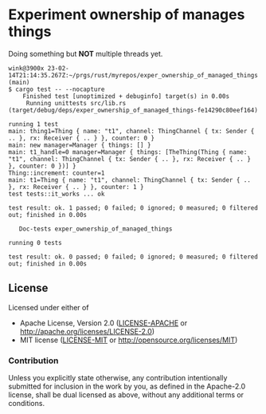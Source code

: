 # Experiment ownership of manages things

Doing something but **NOT** multiple threads yet.

```
wink@3900x 23-02-14T21:14:35.267Z:~/prgs/rust/myrepos/exper_ownership_of_managed_things (main)
$ cargo test -- --nocapture
    Finished test [unoptimized + debuginfo] target(s) in 0.00s
     Running unittests src/lib.rs (target/debug/deps/exper_ownership_of_managed_things-fe14290c80eef164)

running 1 test
main: thing1=Thing { name: "t1", channel: ThingChannel { tx: Sender { .. }, rx: Receiver { .. } }, counter: 0 }
main: new manager=Manager { things: [] }
main: t1_handle=0 manager=Manager { things: [TheThing(Thing { name: "t1", channel: ThingChannel { tx: Sender { .. }, rx: Receiver { .. } }, counter: 0 })] }
Thing::increment: counter=1
main: t1=Thing { name: "t1", channel: ThingChannel { tx: Sender { .. }, rx: Receiver { .. } }, counter: 1 }
test tests::it_works ... ok

test result: ok. 1 passed; 0 failed; 0 ignored; 0 measured; 0 filtered out; finished in 0.00s

   Doc-tests exper_ownership_of_managed_things

running 0 tests

test result: ok. 0 passed; 0 failed; 0 ignored; 0 measured; 0 filtered out; finished in 0.00s
```

## License

Licensed under either of

- Apache License, Version 2.0 ([LICENSE-APACHE](LICENSE-APACHE) or http://apache.org/licenses/LICENSE-2.0)
- MIT license ([LICENSE-MIT](LICENSE-MIT) or http://opensource.org/licenses/MIT)

### Contribution

Unless you explicitly state otherwise, any contribution intentionally submitted
for inclusion in the work by you, as defined in the Apache-2.0 license, shall
be dual licensed as above, without any additional terms or conditions.

